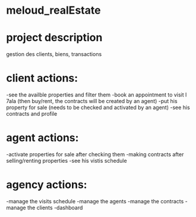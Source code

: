 # meloud_realEstate


# project description 
gestion des clients, biens, transactions

# client actions:
-see the availble properties and filter them
-book an appointment to visit l 7ala (then buy/rent, the contracts will be created by an agent)
-put his property for sale (needs to be checked and activated by an agent)
-see his contracts and profile

# agent actions:
-activate properties for sale after checking them
-making contracts after selling/renting properties
-see his vistis schedule

# agency actions:
-manage the visits schedule
-manage the agents
-manage the contracts
-manage the clients
-dashboard
